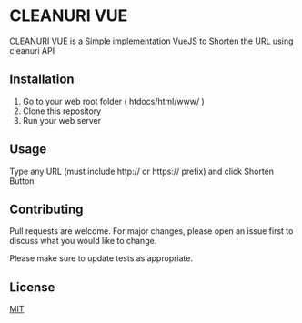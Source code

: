 # CLEANURI VUE

CLEANURI VUE is a Simple implementation VueJS to Shorten the URL using cleanuri API

## Installation

1. Go to your web root folder ( htdocs/html/www/ )
2. Clone this repository
3. Run your web server

## Usage

Type any URL (must include http:// or https:// prefix) and click Shorten Button

## Contributing
Pull requests are welcome. For major changes, please open an issue first to discuss what you would like to change.

Please make sure to update tests as appropriate.

## License
[MIT](https://choosealicense.com/licenses/mit/)